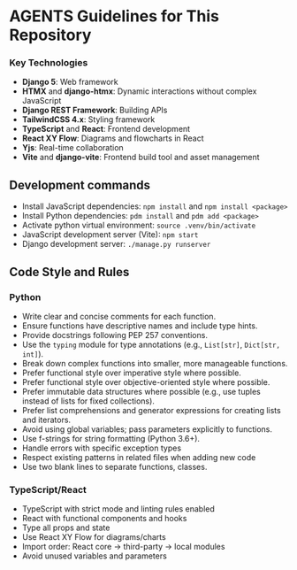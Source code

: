 # AGENTS Guidelines for This Repository

### Key Technologies
- **Django 5**: Web framework
- **HTMX** and **django-htmx**: Dynamic interactions without complex JavaScript
- **Django REST Framework**: Building APIs
- **TailwindCSS 4.x**: Styling framework
- **TypeScript** and **React**: Frontend development
- **React XY Flow**: Diagrams and flowcharts in React
- **Yjs**: Real-time collaboration
- **Vite** and **django-vite**: Frontend build tool and asset management

## Development commands
- Install JavaScript dependencies: `npm install` and `npm install <package>`
- Install Python dependencies: `pdm install` and `pdm add <package>`
- Activate python virtual environment: `source .venv/bin/activate`
- JavaScript development server (Vite): `npm start`
- Django development server: `./manage.py runserver`

## Code Style and Rules

### Python
- Write clear and concise comments for each function.
- Ensure functions have descriptive names and include type hints.
- Provide docstrings following PEP 257 conventions.
- Use the `typing` module for type annotations (e.g., `List[str]`, `Dict[str, int]`).
- Break down complex functions into smaller, more manageable functions.
- Prefer functional style over imperative style where possible.
- Prefer functional style over objective-oriented style where possible.
- Prefer immutable data structures where possible (e.g., use tuples instead of lists for fixed collections).
- Prefer list comprehensions and generator expressions for creating lists and iterators.
- Avoid using global variables; pass parameters explicitly to functions.
- Use f-strings for string formatting (Python 3.6+).
- Handle errors with specific exception types
- Respect existing patterns in related files when adding new code
- Use two blank lines to separate functions, classes.

### TypeScript/React
- TypeScript with strict mode and linting rules enabled
- React with functional components and hooks
- Type all props and state
- Use React XY Flow for diagrams/charts
- Import order: React core → third-party → local modules
- Avoid unused variables and parameters
